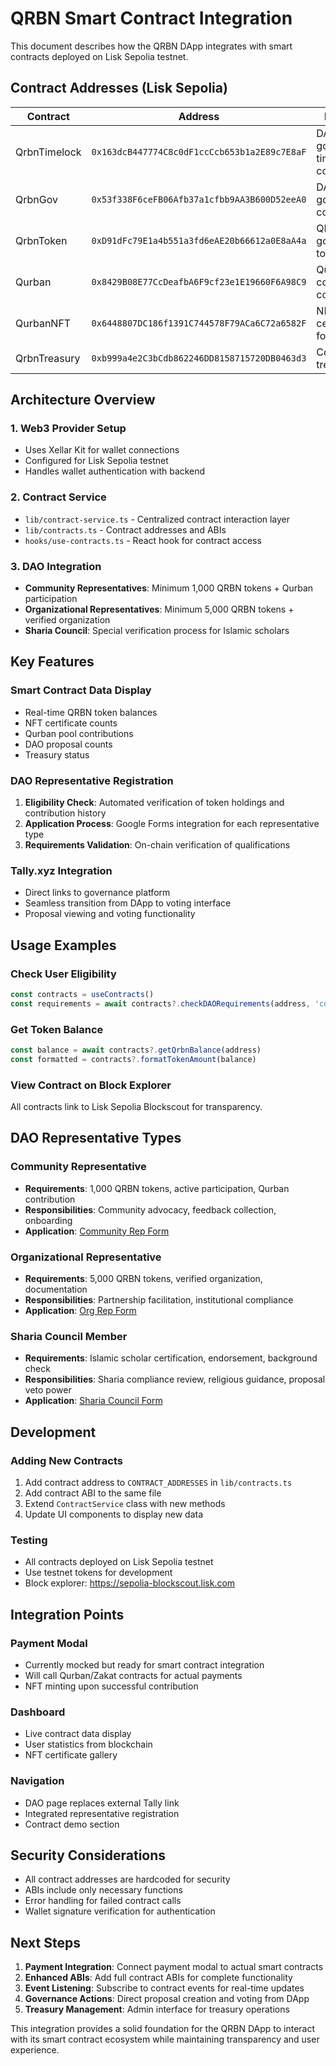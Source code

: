 # QRBN Smart Contract Integration

This document describes how the QRBN DApp integrates with smart contracts deployed on Lisk Sepolia testnet.

## Contract Addresses (Lisk Sepolia)

| Contract | Address | Purpose |
|----------|---------|---------|
| QrbnTimelock | `0x163dcB447774C8c0dF1ccCcb653b1a2E89c7E8aF` | DAO governance timelock controller |
| QrbnGov | `0x53f338F6ceFB06Afb37a1cfbb9AA3B600D52eeA0` | DAO governance contract |
| QrbnToken | `0xD91dFc79E1a4b551a3fd6eAE20b66612a0E8aA4a` | QRBN governance token |
| Qurban | `0x8429B08E77CcDeafbA6F9cf23e1E19660F6A98C9` | Qurban contribution contract |
| QurbanNFT | `0x6448807DC186f1391C744578F79ACa6C72a6582F` | NFT certificates for Qurban |
| QrbnTreasury | `0xb999a4e2C3bCdb862246DD8158715720DB0463d3` | Community treasury |

## Architecture Overview

### 1. **Web3 Provider Setup**
- Uses Xellar Kit for wallet connections
- Configured for Lisk Sepolia testnet
- Handles wallet authentication with backend

### 2. **Contract Service**
- `lib/contract-service.ts` - Centralized contract interaction layer
- `lib/contracts.ts` - Contract addresses and ABIs
- `hooks/use-contracts.ts` - React hook for contract access

### 3. **DAO Integration**
- **Community Representatives**: Minimum 1,000 QRBN tokens + Qurban participation
- **Organizational Representatives**: Minimum 5,000 QRBN tokens + verified organization
- **Sharia Council**: Special verification process for Islamic scholars

## Key Features

### Smart Contract Data Display
- Real-time QRBN token balances
- NFT certificate counts  
- Qurban pool contributions
- DAO proposal counts
- Treasury status

### DAO Representative Registration
1. **Eligibility Check**: Automated verification of token holdings and contribution history
2. **Application Process**: Google Forms integration for each representative type
3. **Requirements Validation**: On-chain verification of qualifications

### Tally.xyz Integration
- Direct links to governance platform
- Seamless transition from DApp to voting interface
- Proposal viewing and voting functionality

## Usage Examples

### Check User Eligibility
```typescript
const contracts = useContracts()
const requirements = await contracts?.checkDAORequirements(address, 'community')
```

### Get Token Balance
```typescript
const balance = await contracts?.getQrbnBalance(address)
const formatted = contracts?.formatTokenAmount(balance)
```

### View Contract on Block Explorer
All contracts link to Lisk Sepolia Blockscout for transparency.

## DAO Representative Types

### Community Representative
- **Requirements**: 1,000 QRBN tokens, active participation, Qurban contribution
- **Responsibilities**: Community advocacy, feedback collection, onboarding
- **Application**: [Community Rep Form](https://forms.google.com/community-representative)

### Organizational Representative  
- **Requirements**: 5,000 QRBN tokens, verified organization, documentation
- **Responsibilities**: Partnership facilitation, institutional compliance
- **Application**: [Org Rep Form](https://forms.google.com/organizational-representative)

### Sharia Council Member
- **Requirements**: Islamic scholar certification, endorsement, background check
- **Responsibilities**: Sharia compliance review, religious guidance, proposal veto power
- **Application**: [Sharia Council Form](https://forms.google.com/sharia-council-member)

## Development

### Adding New Contracts
1. Add contract address to `CONTRACT_ADDRESSES` in `lib/contracts.ts`
2. Add contract ABI to the same file
3. Extend `ContractService` class with new methods
4. Update UI components to display new data

### Testing
- All contracts deployed on Lisk Sepolia testnet
- Use testnet tokens for development
- Block explorer: https://sepolia-blockscout.lisk.com

## Integration Points

### Payment Modal
- Currently mocked but ready for smart contract integration
- Will call Qurban/Zakat contracts for actual payments
- NFT minting upon successful contribution

### Dashboard
- Live contract data display
- User statistics from blockchain
- NFT certificate gallery

### Navigation
- DAO page replaces external Tally link
- Integrated representative registration
- Contract demo section

## Security Considerations

- All contract addresses are hardcoded for security
- ABIs include only necessary functions
- Error handling for failed contract calls
- Wallet signature verification for authentication

## Next Steps

1. **Payment Integration**: Connect payment modal to actual smart contracts
2. **Enhanced ABIs**: Add full contract ABIs for complete functionality  
3. **Event Listening**: Subscribe to contract events for real-time updates
4. **Governance Actions**: Direct proposal creation and voting from DApp
5. **Treasury Management**: Admin interface for treasury operations

This integration provides a solid foundation for the QRBN DApp to interact with its smart contract ecosystem while maintaining transparency and user experience.
